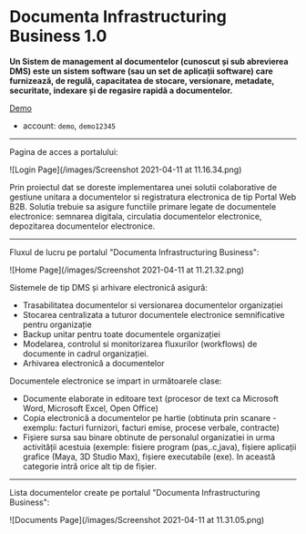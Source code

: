 # Documenta Infrastructuring Business 1.0

**Un Sistem de management al documentelor (cunoscut și sub abrevierea DMS) este un sistem software (sau un set de aplicații software) care furnizează, de regulă, capacitatea de stocare, versionare, metadate, securitate, indexare și de regasire rapidă a documentelor.**

[Demo](http://demo.spacecore.md/)

- account: `demo`, `demo12345`

---

Pagina de acces a portalului:

![Login Page](/images/Screenshot 2021-04-11 at 11.16.34.png)

Prin proiectul dat se doreste implementarea unei solutii colaborative de gestiune unitara a documentelor si registratura electronica de tip Portal Web B2B. Solutia trebuie sa asigure functiile primare legate de documentele electronice: semnarea digitala, circulatia documentelor electronice, depozitarea documentelor electronice.

---

Fluxul de lucru pe portalul "Documenta Infrastructuring Business":

![Home Page](/images/Screenshot 2021-04-11 at 11.21.32.png)

Sistemele de tip DMS și arhivare electronică asigură:

- Trasabilitatea documentelor si versionarea documentelor organizației
- Stocarea centralizata a tuturor documentele electronice semnificative pentru organizație
- Backup unitar pentru toate documentele organizației
- Modelarea, controlul si monitorizarea fluxurilor (workflows) de documente in cadrul organizației.
- Arhivarea electronică a documentelor

Documentele electronice se impart in următoarele clase:

- Documente elaborate in editoare text (procesor de text ca Microsoft Word, Microsoft Excel, Open Office)
- Copia electronică a documentelor pe hartie (obtinuta prin scanare - exemplu: facturi furnizori, facturi emise, procese verbale, contracte)
- Fișiere sursa sau binare obtinute de personalul organizatiei in urma activității acestuia (exemple: fisiere program (pas,.c,java), fișiere aplicații grafice (Maya, 3D Studio Max), fișiere executabile (exe). In această categorie intră orice alt tip de fișier.

---

Lista documentelor create pe portalul "Documenta Infrastructuring Business":

![Documents Page](/images/Screenshot 2021-04-11 at 11.31.05.png)
